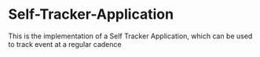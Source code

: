# Self-Tracker-Application
This is the implementation of a Self Tracker Application, which can be used to track event at a regular cadence
